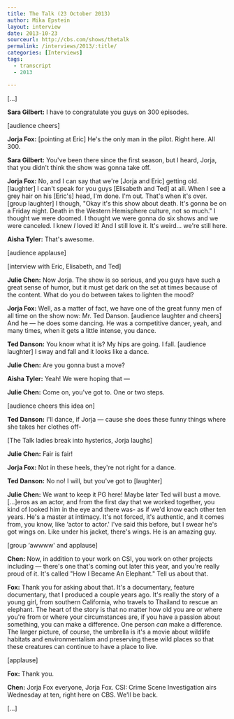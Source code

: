 ```yaml
---
title: The Talk (23 October 2013)
author: Mika Epstein
layout: interview
date: 2013-10-23
sourceurl: http://cbs.com/shows/thetalk
permalink: /interviews/2013/:title/
categories: [Interviews]
tags:
  - transcript
  - 2013

---
```


[...]

**Sara Gilbert:** I have to congratulate you guys on 300 episodes.

[audience cheers]

**Jorja Fox:** [pointing at Eric] He's the only man in the pilot. Right here. All 300.

**Sara Gilbert:** You've been there since the first season, but I heard, Jorja, that you didn't think the show was gonna take off.

**Jorja Fox:** No, and I can say that we're [Jorja and Eric] getting old. [laughter] I can't speak for you guys [Elisabeth and Ted] at all. When I see a grey hair on his [Eric's] head, I'm done. I'm out. That's when it's over. [group laughter] I though, "Okay it's this show about death. It's gonna be on a Friday night. Death in the Western Hemisphere culture, not so much." I thought we were doomed. I thought we were gonna do six shows and we were canceled. I knew *I* loved it! And I still love it. It's weird... we're still here.

**Aisha Tyler:** That's awesome.

[audience applause]

[interview with Eric, Elisabeth, and Ted]

**Julie Chen:** Now Jorja. The show is so serious, and you guys have such a great sense of humor, but it must get dark on the set at times because of the content. What do you do between takes to lighten the mood?

**Jorja Fox:** Well, as a matter of fact, we have one of the great funny men of all time on the show now: Mr. Ted Danson. [audience laughter and cheers] And he &#8212; he does some dancing. He was a competitive dancer, yeah, and many times, when it gets a little intense, you dance.

**Ted Danson:** You know what it is? My hips are going. I fall. [audience laughter] I sway and fall and it looks like a dance.

**Julie Chen:** Are you gonna bust a move?

**Aisha Tyler:** Yeah! We were hoping that &#8212;

**Julie Chen:** Come on, you've got to. One or two steps.

[audience cheers this idea on]

**Ted Danson:** I'll dance, if Jorja &#8212; cause she does these funny things where she takes her clothes off-

[The Talk ladies break into hysterics, Jorja laughs]

**Julie Chen:** Fair is fair!

**Jorja Fox:** Not in these heels, they're not right for a dance.

**Ted Danson:** No no! I will, but you've got to [laughter]

**Julie Chen:** We want to keep it PG here! Maybe later Ted will bust a move. [...]eros as an actor, and from the first day that we worked together, you kind of looked him in the eye and there was- as if we'd know each other ten years. He's a master at intimacy. It's not forced, it's authentic, and it comes from, you know, like &#8216;actor to actor.' I've said this before, but I swear he's got wings on. Like under his jacket, there's wings. He is an amazing guy.

[group &#8216;awwww' and applause]

**Chen:** Now, in addition to your work on CSI, you work on other projects including &#8212; there's one that's coming out later this year, and you're really proud of it. It's called "How I Became An Elephant." Tell us about that.

**Fox:** Thank you for asking about that. It's a documentary, feature documentary, that I produced a couple years ago. It's really the story of a young girl, from southern California, who travels to Thailand to rescue an elephant. The heart of the story is that no matter how old you are or where you're from or where your circumstances are, if you have a passion about something, you can make a difference. One person *can* make a difference. The larger picture, of course, the umbrella is it's a movie about wildlife habitats and environmentalism and preserving these wild places so that these creatures can continue to have a place to live. 

[applause]

**Fox:** Thank you.

**Chen:** Jorja Fox everyone, Jorja Fox. CSI: Crime Scene Investigation airs Wednesday at ten, right here on CBS. We'll be back.

[...]  
